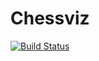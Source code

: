 # Chessviz
[![Build Status](https://travis-ci.org/Hollowstare/Chessviz.svg?branch=master)](https://travis-ci.org/Hollowstare/Chessviz)
